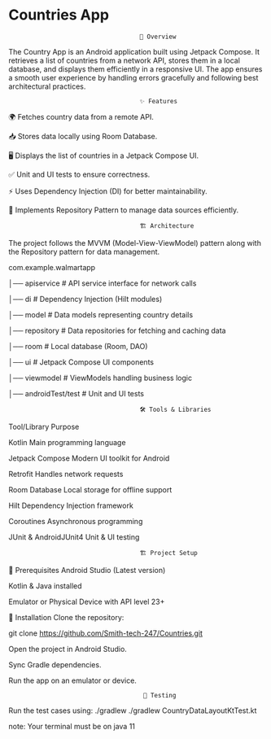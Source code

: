 # Countries App


                                        📌 Overview
The Country App is an Android application built using Jetpack Compose. It retrieves a list of countries from a network API, stores them in a local database, and displays them efficiently in a responsive UI. The app ensures a smooth user experience by handling errors gracefully and following best architectural practices.

                                        ✨ Features
🌍 Fetches country data from a remote API. 

📥 Stores data locally using Room Database.

🖥 Displays the list of countries in a Jetpack Compose UI. 

✅ Unit and UI tests to ensure correctness. 

⚡ Uses Dependency Injection (DI) for better maintainability.

🔄 Implements Repository Pattern to manage data sources efficiently.

                                        🏗 Architecture

The project follows the MVVM (Model-View-ViewModel) pattern along with the Repository pattern for data management.

com.example.walmartapp

│── apiservice            # API service interface for network calls

│── di                    # Dependency Injection (Hilt modules)

│── model                 # Data models representing country details

│── repository            # Data repositories for fetching and caching data

│── room                  # Local database (Room, DAO)

│── ui                    # Jetpack Compose UI components

│── viewmodel             # ViewModels handling business logic

│── androidTest/test       # Unit and UI tests


                                        🛠 Tools & Libraries
Tool/Library	Purpose

Kotlin	Main programming language

Jetpack Compose	Modern UI toolkit for Android

Retrofit	Handles network requests

Room Database	Local storage for offline support

Hilt	Dependency Injection framework

Coroutines	Asynchronous programming

JUnit & AndroidJUnit4	Unit & UI testing


                                        🏗 Project Setup

🔧 Prerequisites
Android Studio (Latest version)

Kotlin & Java installed

Emulator or Physical Device with API level 23+
               
🚀 Installation
Clone the repository:

git clone https://github.com/Smith-tech-247/Countries.git

Open the project in Android Studio.

Sync Gradle dependencies.

Run the app on an emulator or device.

                                         🔬 Testing
                                         
Run the test cases using: ./gradlew ./gradlew CountryDataLayoutKtTest.kt

note: Your terminal must be on java 11



